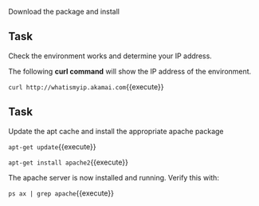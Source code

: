 Download the package and install

## Task

Check the environment works and determine your IP address.

The following **curl command** will show the IP address of the environment.

`curl http://whatismyip.akamai.com`{{execute}}

## Task

Update the apt cache  and install the appropriate apache package

`apt-get update`{{execute}}

`apt-get install apache2`{{execute}}

The apache server is now installed and running. Verify this with:

`ps ax | grep apache`{{execute}}
